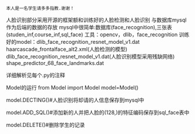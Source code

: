    本人是一名学生请多多指教.谢谢！
人脸识别部分采用开源的框架额和训练好的人脸检测和人脸识别
与数据库mysql作为后端的数据的存放
mysql中很简单:数据库(face_recognition),三张表(studen_inf,course_inf,sql_face)
工具：opencv，dlib，face_recognition
     训练好的model：dlib_face_recognition_resnet_model_v1.dat
                haarcascade_frontalface_alt2.xml(人脸检测的模型)
                dlib_face_recognition_resnet_model_v1.dat(人脸识别模型采用残缺网络)
                shape_predictor_68_face_landmarks.dat
             
详细解析见每个.py的注释



Model的运行
from Model import Model
model=Model()

model.DECTING()#人脸识别将却请的人信息保存到mysql中


model.ADD_SQL()#添加新的人并把人脸的(128,)的特征编码保存到sql_face表中


model.DELETE()#删除学生的记录
